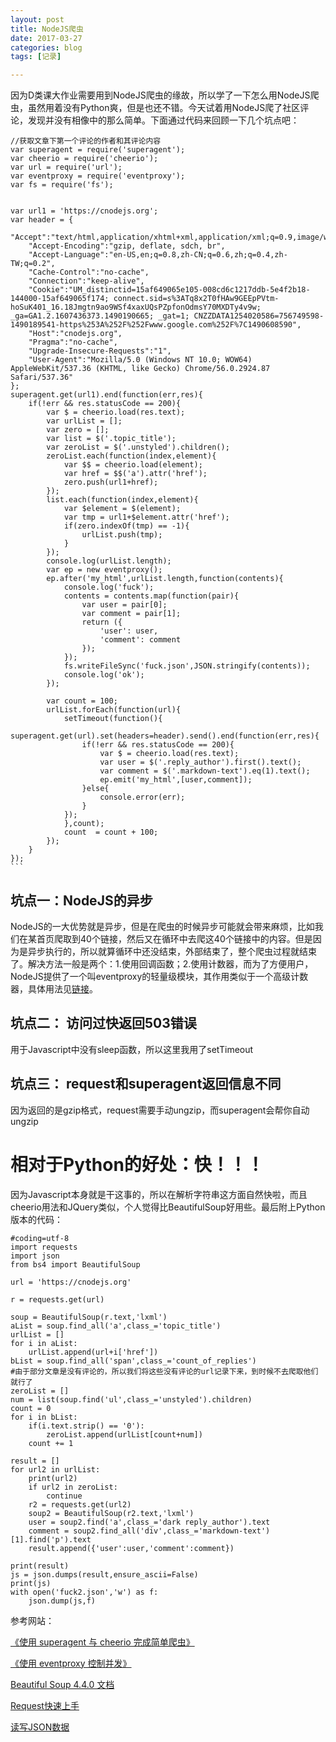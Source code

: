 ```yaml
---
layout: post
title: NodeJS爬虫
date: 2017-03-27
categories: blog
tags: [记录]

---
```


因为D类课大作业需要用到NodeJS爬虫的缘故，所以学了一下怎么用NodeJS爬虫，虽然用着没有Python爽，但是也还不错。今天试着用NodeJS爬了社区评论，发现并没有相像中的那么简单。下面通过代码来回顾一下几个坑点吧：

```
//获取文章下第一个评论的作者和其评论内容
var superagent = require('superagent');
var cheerio = require('cheerio');
var url = require('url');
var eventproxy = require('eventproxy');
var fs = require('fs');


var url1 = 'https://cnodejs.org';
var header = {
	"Accept":"text/html,application/xhtml+xml,application/xml;q=0.9,image/webp,*/*;q=0.8",
	"Accept-Encoding":"gzip, deflate, sdch, br",
	"Accept-Language":"en-US,en;q=0.8,zh-CN;q=0.6,zh;q=0.4,zh-TW;q=0.2",
	"Cache-Control":"no-cache",
	"Connection":"keep-alive",
	"Cookie":"UM_distinctid=15af649065e105-008cd6c1217ddb-5e4f2b18-144000-15af649065f174; connect.sid=s%3ATq8x2T0fHAw9GEEpPVtm-hoSuK401_16.18Jmgtn9ao9WSf4xaxUQsPZpfonOdmsY70MXDTy4v9w; _ga=GA1.2.1607436373.1490190665; _gat=1; CNZZDATA1254020586=756749598-1490189541-https%253A%252F%252Fwww.google.com%252F%7C1490608590",
	"Host":"cnodejs.org",
	"Pragma":"no-cache",
	"Upgrade-Insecure-Requests":"1",
	"User-Agent":"Mozilla/5.0 (Windows NT 10.0; WOW64) AppleWebKit/537.36 (KHTML, like Gecko) Chrome/56.0.2924.87 Safari/537.36"
};
superagent.get(url1).end(function(err,res){
	if(!err && res.statusCode == 200){
		var $ = cheerio.load(res.text);
		var urlList = [];
		var zero = [];
		var list = $('.topic_title');
		var zeroList = $('.unstyled').children();
		zeroList.each(function(index,element){
			var $$ = cheerio.load(element);
			var href = $$('a').attr('href');
			zero.push(url1+href);
		});
		list.each(function(index,element){
			var $element = $(element);
			var tmp = url1+$element.attr('href');
			if(zero.indexOf(tmp) == -1){
				urlList.push(tmp);
			}
		});
		console.log(urlList.length);
		var ep = new eventproxy();
		ep.after('my_html',urlList.length,function(contents){
			console.log('fuck');
			contents = contents.map(function(pair){
				var user = pair[0];
				var comment = pair[1];
				return ({
					'user': user,
					'comment': comment
				});
			});
			fs.writeFileSync('fuck.json',JSON.stringify(contents));
			console.log('ok');
		});

		var count = 100;
		urlList.forEach(function(url){
			setTimeout(function(){
				superagent.get(url).set(headers=header).send().end(function(err,res){
				if(!err && res.statusCode == 200){
					var $ = cheerio.load(res.text);
					var user = $('.reply_author').first().text();
					var comment = $('.markdown-text').eq(1).text();
					ep.emit('my_html',[user,comment]);
				}else{
					console.error(err);
				}
			});
			},count);
			count  = count + 100;
		});
	}
});
​```
```

##  坑点一：NodeJS的异步

NodeJS的一大优势就是异步，但是在爬虫的时候异步可能就会带来麻烦，比如我们在某首页爬取到40个链接，然后又在循环中去爬这40个链接中的内容。但是因为是异步执行的，所以就算循环中还没结束，外部结束了，整个爬虫过程就结束了。解决方法一般是两个：1.使用回调函数；2.使用计数器，而为了方便用户，NodeJS提供了一个叫eventproxy的轻量级模块，其作用类似于一个高级计数器，具体用法见[链接](https://github.com/alsotang/node-lessons/tree/master/lesson4)。



##  坑点二： 访问过快返回503错误

用于Javascript中没有sleep函数，所以这里我用了setTimeout



##  坑点三： request和superagent返回信息不同

因为返回的是gzip格式，request需要手动ungzip，而superagent会帮你自动ungzip





#  相对于Python的好处：快！！！

因为Javascript本身就是干这事的，所以在解析字符串这方面自然快啦，而且cheerio用法和JQuery类似，个人觉得比BeautifulSoup好用些。最后附上Python版本的代码：

```
#coding=utf-8
import requests
import json
from bs4 import BeautifulSoup

url = 'https://cnodejs.org'

r = requests.get(url)

soup = BeautifulSoup(r.text,'lxml')
aList = soup.find_all('a',class_='topic_title')
urlList = []
for i in aList:
	urlList.append(url+i['href'])
bList = soup.find_all('span',class_='count_of_replies')
#由于部分文章是没有评论的，所以我们将这些没有评论的url记录下来，到时候不去爬取他们就行了
zeroList = []
num = list(soup.find('ul',class_='unstyled').children)
count = 0
for i in bList:
	if(i.text.strip() == '0'):
		zeroList.append(urlList[count+num])
	count += 1

result = []
for url2 in urlList:
	print(url2)
	if url2 in zeroList:
		continue
	r2 = requests.get(url2)
	soup2 = BeautifulSoup(r2.text,'lxml')
	user = soup2.find('a',class_='dark reply_author').text
	comment = soup2.find_all('div',class_='markdown-text')[1].find('p').text
	result.append({'user':user,'comment':comment})

print(result)
js = json.dumps(result,ensure_ascii=False)
print(js)
with open('fuck2.json','w') as f:
	json.dump(js,f)
```

参考网站：

[《使用 superagent 与 cheerio 完成简单爬虫》](https://github.com/alsotang/node-lessons/tree/master/lesson3)

[《使用 eventproxy 控制并发》](https://github.com/alsotang/node-lessons/tree/master/lesson4)

[Beautiful Soup 4.4.0 文档](http://beautifulsoup.readthedocs.io/zh_CN/latest/)

[Request快速上手](http://docs.python-requests.org/zh_CN/latest/user/quickstart.html)

[读写JSON数据](http://python3-cookbook.readthedocs.io/zh_CN/latest/c06/p02_read-write_json_data.html)